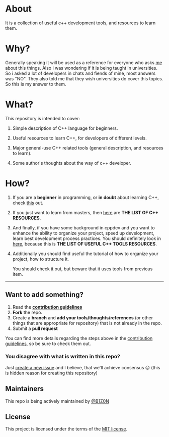 # About
It is a collection of useful c++ development tools, and resources to learn them. 

# Why?

Generally speaking it will be used as a reference for everyone who asks [me](https://github.com/B1Z0N) about this things. Also i was wondering if it is being taught in universities. So i asked a lot of developers in chats and fiends of mine, most answers was "NO". They also told me that they wish universities do cover this topics. So this is my answer to them.

# What?

This repository is intended to cover:

1. Simple description of C++ language for beginners.
2. Useful resources to learn C++, for developers of different levels.
3. Major general-use C++ related tools (general description, and resources to learn).

2. Some author's thoughts about the way of c++ developer.

# How?

1. If you are a **beginner** in programming, or **in doubt** about learning C++, check [this](C++/ABOUTcpp.md) out.

2. If you just want to learn from masters, then [here](futurelink) are **THE LIST OF C++ RESOURCES**.

3. And finally, if you have some background in cppdev and you want to enhance the ability to organize your project, speed up development, learn best development process practices. You should definitely look in [here](futurelink), because this is **THE LIST OF USEFUL C++ TOOLS RESOURCES**.

4. Additionally you should find useful the tutorial of how to organize your project, how to structure it.

   You should check [it](futurelink) out, but beware that it uses tools from previous item.
-------
## Want to add something?
1. Read the [**contribution guidelines**][contrib-guide]
2. **Fork** the repo.
3. Create a **branch** and **add your tools/thoughts/references** (or other things that are appropriate for repository) that is not already in the repo.
4. Submit a **pull request**

You can find more details regarding the steps above in the [contribution
guidelines][contrib-guide], so be sure to check them out.

### You disagree with what is written in this repo?

Just [create a new issue](https://github.com/B1Z0N/cpp-dev-resources/issues/new) and I believe, that we'll achieve consensus 
:wink:
(this is hidden reason for creating this repository)

## Maintainers

This repo is being actively maintained by [@B1Z0N](https://github.com/B1Z0N) 

## License

This project is licensed under the terms of the [MIT license](LICENSE.md).

[contrib-guide]: futurelink
